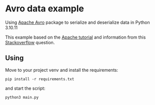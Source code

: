 # Avro data example

Using [Apache Avro](https://pypi.org/project/avro/) package to serialize and deserialize data in Python 3.10.11

This example based on the [Apache tutorial](https://avro.apache.org/docs/1.11.1/getting-started-python/)
and information from this [Stackoverflow](https://stackoverflow.com/questions/23614588/encode-an-object-with-avro-to-a-byte-array-in-python)
question.

## Using

Move to your project venv and install the requirements:

    pip install -r requirements.txt

and start the script:

    python3 main.py

